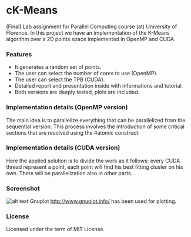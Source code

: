 # cK-Means
(Final) Lab assignment for Parallel Computing course (at) University of Florence.
In this project we have an implementation of the K-Means algorithm over a 2D points space implemented in OpenMP and CUDA.
### Features

- It generates a random set of points.
- The user can select the number of cores to use (OpenMP).
- The user can select the TPB (CUDA).
- Detailed report and presentation inside with informations and tutorial.
- Both versions are deeply tested, plots are included.

### Implementation details (OpenMP version)
The main idea is to parallelize everything that can be parallelized from the 
sequential version.
This process involves the introduction of some critical sections that are resolved
using the #atomic construct.

### Implementation details (CUDA version)
Here the applied solution is to divide the work as it follows:
every CUDA thread represent a point, each point will find his best fitting cluster on his own.
There will be parallelization also in other parts.

### Screenshot
![alt text](https://i.ibb.co/N9HfbFL/Screen-per-readme.png)
Gnuplot http://www.gnuplot.info/ has been used for plotting.

### License
Licensed under the term of MIT License.
